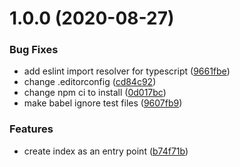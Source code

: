 # 1.0.0 (2020-08-27)


### Bug Fixes

* add eslint import resolver for typescript ([9661fbe](https://github.com/cloak-js/validator/commit/9661fbe860082fe0306859e21ff45db2eb8cefd7))
* change .editorconfig ([cd84c92](https://github.com/cloak-js/validator/commit/cd84c920bb0011967ee3fb7d2f1be9132ac38fb0))
* change npm ci to install ([0d017bc](https://github.com/cloak-js/validator/commit/0d017bc7ea29d8b3170cecf7121b2138046ace10))
* make babel ignore test files ([9607fb9](https://github.com/cloak-js/validator/commit/9607fb9622ccfc34340e5c5e249abf66ad9afc85))


### Features

* create index as an entry point ([b74f71b](https://github.com/cloak-js/validator/commit/b74f71bcdbd235326de376d1a70098e07012bcf6))
